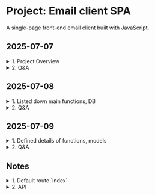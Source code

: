 # Project: Email client SPA

A single-page front-end email client built with JavaScript.

## 2025-07-07
<details>
<summary>1. Project Overview</summary>

- Makes API calls to send and receive emails
- Register new account
- DB stores emails, users
- Log in
- Log out
- Button: `Inbox`, `Sent`, `Archived`, `Compose`
- Single page application
- Default route `index`
- Send Mail
- Load mailbox
- View details of email
- Mark an email as read
- Archive an email
- Reply the email
</details>

<details>
<summary>2. Q&A</summary>

- `a front-end for an email client`
- `they won’t actually be sent to real email servers`
- `credentials need not be valid credentials for actual email addresses`
- Note that if the email doesn’t exist, or `if the user does not have access to the email`, the route instead return a 404 Not Found error with a JSON response of {"error": "Email not found."}
</details>

## 2025-07-08
<details>
<summary>1. Listed down main functions, DB</summary>

<details>
<summary>1.1. Functions were built by CS50</summary>

- Tables of database
    - `User`: stores users registered
    - `Email`: stores details of all emails composed by users
- Register a new account
- Log in
- Log out
- API

_*To additionally practice, I will develop myself the functions_

</details>

<details>
<summary>1.2. Functions that learners must complete</summary>

Single-page front-end email client built with JavaScript

- Send Mail
- Load mailbox
- View details of email
- Mark an email as read
- Archive an email
- Reply the email
</details>

</details>

<details>
<summary>2. Q&A</summary>

- `a front-end for an email client`

    Not static UI. It means dynamic UI:

    Dynamic UI refers to a user interface that can change or update its content and structure in response to user interactions or data changes, without requiring a full page reload. It often relies on client-side technologies such as JavaScript, AJAX, or frameworks like React, Vue, or Angular to update the UI dynamically and provide a smoother, more interactive user experience.

- `they won’t actually be sent to real email servers`

    Emails will not be sent to actual servers of email services (Gmail, Yahoo, Outlook...) which are used to send and receive emails over the Internet.

- `credentials need not be valid credentials for actual email addresses`

    Don't need use actual email address and password

- `Note that if the email doesn’t exist, or <u>if the user does not have access to the email</u>, the route instead return a 404 Not Found error with a JSON response of {"error": "Email not found."}`

    - What does it mean?

        Need to check if the user has permission to access the mail before return it to them

    - Why do we need to double check the issue while after the user logs in, they can see only sent and recieved emails?

        - Never trust user input
            - The user can fix URL like `emails/123` while id `123` is not owned by them
            - Development error by dev/QA makes Security vulnerability

    - New knowledge about security

        - Should use `404` (Not found error - means the email not exist) than `403` (Forbiden - the email existed but the user is not owner -> hacker still can try to find way to access the email)
        - Cache bugs
            - A person logs in -> email `123` is saved to cache
            - A person logs out, B person logs in -> cache still saves `123`
            - B person reload the page -> frontend sends `GET /emails/123/` to backend

</details>

## 2025-07-09
<details>
<summary>1. Defined details of functions, models</summary>

<details>
<summary>1.1 Tables of database</summary>

<details>
<summary>a. `User` table</summary>

    Where stores users registered

    Inherit from `AbstractUser` model provided by Django, not add or change any fields.
</details>

<details>
<summary>b. `Email` table</summary>

Where stores details of all emails composed by users

- `id` (auto created by Django)
- `user` (to authorize inputs from a user)
    - ForeignKey
    - on_delete=models.CASCADE
    - related_name="emails"
- `sender`
    - ForeignKey
    - on_delete=models.CASCADE
    - related_name="emails_sent"
- `recipients`
    - ManyToManyField
    - on_delete=models.CASCADE
    - related_name="emails_recieved"
- `subject`
    - CharField(max_length=255)
- `body`
    - TextField
    - blank=True
- `timestamp`
    - DateTimeField(auto_now_add=True)
- `read`
    - BooleanField(default=False)
- `archived`
    - BooleanField(default=False)
</details>

</details>

<details>
<summary>1.2. Register a new account</summary>

<details>
<summary>a. UI</summary>

- Heading: `Register a new account`
- Input 1: email
- Input 2: password
- Input 3: password (to confirm)
- Button: `Register`
- Href: `Already have a account <link> Login here`
- A message will be dislayed to indicate the result of the registration
</details>

<details>
<summary>b. Logic</summary>

- url `register/`
- method == POST 
    - get `email`, `password` , `confirmed_password`
    - `password` != `confirmed_password`
    - render `emails/register.html`, message: `Passwords must match.`
    - `password` == `confirmed_password`
    - create a new `User` instance
    - user.save()
    - log_in(request, user)
    - redirect("index")
- method == GET
    - render `emails/register.html`
</details>

</details>

<details>
<summary>1.3. Log in</summary>

<details>
<summary>a. UI</summary>

- Heading: `Log in`
- Input 1: email
- Input 2: password
- Button: `Log In`
- Href: `Don't have account? <link> Sign up.`
- A message will be dislayed to indicate the result of the login
</details>

<details>
<summary>b. Logic</summary>

- url `login/`
- method == POST
    - get `email`, `password`
    - user = authenticate(request, username=email, password=password)
    - user is None
    - return `emails/login.html`, message: `Invalid email and/or password.`
    - use is not None
    - log_in(request, user)
    - redirect("index")
- method == GET
    - render `emails/login.html`
</details>

</details>

<details>
<summary>1.4. Log out</summary>

<details>
<summary>a. UI</summary>

- Button: `Log out`
</details>

<details>
<summary>b. Logic</summary>

- url `logout/`
- method == GET
    - log_out(request)
    - redirect("login_view")
</details>

</details>

<details>
<summary>1.5. Inbox page</summary>

<details>
<summary>a. UI</summary>

<details>
<summary>a1. Header</summary>

- Heading: User’s email address
- Button: `Log out`
- Navibar
    - Button 1: `Inbox`
    - Button 2: `Sent`
    - Button 3: `Archived`
    - Button 4: `+ Compose`
</details>

<details>
<summary>a2. Main</summary>

- Compose
    - Heading: `Compose a new email`
    - Input 1: `To`
    - Input 2: `Subject`
    - Input 3: Body
    - Button: `Send`

- `Inbox` mailbox
    - Heading: `Inbox`
    - Display each email of a list by a box
        - Sender
        - Subject
        - Timestamp

- `Sent` mailbox
    - Heading: `Sent`
    - Display each email of a list by box
        - `To:` recipients
        - Subject
        - Timestamp

- `Archived` mailbox
    - Heading: `Archived`
    - Display each email of a list by box
        - Sender
        - Subject
        - Timestamp
    - Button: `Unarchive`
    
- Details of an email
    - `From:` sender
    - `To:` recipients
    - `Subject:` subject
    - `Timestamp:` timestamp
    - Button 1: `Reply`
    - Button 2: `Archive`
    - Body

- Reply
    - Input 1: `To:` pre-fill sender email of the mail
    - Input 2: `Re:` pre-fill subject of the email
    - Input 3: pre-fill `On Jan 1 2020, 12:00 AM <sender email> wrote: <body of the email>`
    - Button: `Reply`
</details>

</details>

<details>
<summary>b. Logic</summary>

- Send Mail
    - Button["Send"].onsubmit = () => {fetch(url, {method: 'POST', body: JSON.stringify(data)})}
        - url = `emails/`
        - data = {recipients: ['a@gmail.com', 'a@gmail.com', 'a@gmail.com'],
                subject: `
        }
- Load mailbox
- View details of email
- Mark an email as read
- Archive an email
- Reply the email
</details>

</details>

</details>

<details>
<summary>2. Q&A</summary>

- `How to choose correct Field types for a field when use Model of Django`

    - Learn some popular Field types
    - Define datatype of the field
    - Check table of contents at [Django documentation](https://docs.djangoproject.com/en/5.2/)
    - Pick up some field types corresponding to defined datatype
    - Read their usages
    - Pick up correct field type

- `How Django authenticates username and password`

    - Search if username exists in `User` table
    - If existed, get hashed password corresponding to the username
        - Split the hashed password into `algorithm`, `number of iteration` and `salt`
        - Use them to hash input password
        - Compare stored hashed password with hashed input password
        - If match, return a corresponding user object
        - If no match, return `None`
    - If not existed, return `None`

- `Why need to call "log_in(request, user)" after authentication?`

    - Authentication only verifies the credentials
    - Call `log_in(request, user)` starts a session and logs the user in
    - If skip the call, the user is not remembered as logged in, so request.user will AnonymousUser. They will still appear as logged out even if credentials are valid
</details>


## Notes

<details>
<summary>1. Default route `index`</summary>

- User signed in
- Render `mail/inbox.html`
    - The `user’s email address` is first displayed in an `h2` element
    - Buttons for navigating
    - <div class="emails-view"></div>
        The content of an email mailbox
    - <div class="compose-view"></div>
        A form where the user can compose a new email
    - Selectively show and hide these views:
        - `compose` button -> hide `emails-view` - show `compose-view`
        - `inbox` button -> hide `compose-view` - show `emails-view`
    - DOM content of the page has been loaded -> attach event listeners to each of the buttons
        - `inbox` button is clicked
            -> call the `load_mailbox` function with the argument `inbox`
            - Shows `emails-view`
            - Hides `compose-view`
            - Name of mailbox = `inbox`
            - Takes an argument `inbox`
            - Capitalize the first character
            - Updating `innerHTML` of the `emails-view` = `inbox`

            _*Similarly, `sent`, `archived`_

        -  `compose` button is clicked 
            -> call the `compose_email` function
            - Hides `emails-view`
            - Shows `compose-view`
            - Takes all of the form input fields
            - Recipient email address
            - Subject line
            - Email body
            - Sets their value to the empty string '' to clear them 
</details>

<details>
<summary>2. API</summary>

- `GET /emails/<str:mailbox>` (mailbox = `inbox`, `sent`, `archived` )

    Get a list of all emails

    - Return _a list of all emails_ in that mailbox, in _reverse chronological order_ in _JSON format_
        - `id` 
        - `sender`: a sender email address
        - `recipients`: an array of recipients
        - `subject`: a string for subject
        - `body`: body
        - `timestamp`: timestamp
        - `read`: boolean values
        - `archived`: boolean values

    - How to recall

        ```
            fetch('/emails/<str:mailbox>')
            .then(response => response.json())
            .then(emails => {
                // Print emails
                console.log(emails);

                // ... do something else with emails ...
            });
        ```

    - Note
        invalid mailbox (anything other than `inbox`, `sent`, or `archive`) -> get back the JSON response `{"error": "Invalid mailbox."}`

- `GET /emails/<int:email_id>`

    Get details of an email

    - Return a JSON representation of the email
        - `id` 
        - `sender`: a sender email address
        - `recipients`: an array of recipients
        - `subject`: a string for subject
        - `body`: body
        - `timestamp`: timestamp
        - `read`: boolean values
        - `archived`: boolean values

    - How to call

        ```
            fetch('/emails/<int:email_id>')
            .then(response => response.json())
            .then(email => {
                // Print email
                console.log(email);

                // ... do something else with email ...
            });
        ```

    - Note
        email doesn’t exist/the user does not have access to the email -> route return a `404 Not Found error` with a JSON response of `{"error": "Email not found."}`

- `POST /emails`

    Compose a new email

    - Requires three pieces of data to be submitted
        - a `recipients` value (a `comma-separated string` of all users to send an email to)
        - a `subject` string
        - a `body` string

    - How to call

        ```
            fetch('/emails', {
            method: 'POST',
            body: JSON.stringify({
                recipients: 'baz@example.com',
                subject: 'Meeting time',
                body: 'How about we meet tomorrow at 3pm?'
            })
            })
            .then(response => response.json())
            .then(result => {
                // Print result
                console.log(result);
            });
        ```

    - Note
        - Email is sent successfully -> respond with a `201` status code and a JSON response of `{"message": "Email sent successfully."}`
        - Must be `at least one email recipient`
            - Recipient is blank -> respond with a `400` status code and a JSON response of `{"error": "At least one recipient required."}`
        - `All recipients must be valid users` who have registered on this particular web application
            - Try to send an email to invalid email -> get a JSON response of `{"error": "User with email <email_address> does not exist."}`

- `PUT /emails/<int:email_id>`

    Modify some fields of a email

    - Mark an email as read/unread or as archived/unarchived

    - How to call

        ```
            fetch('/emails/<int:email_id>', {
            method: 'PUT',
            body: JSON.stringify({
                archived: true
            })
            })
        ```

</details>